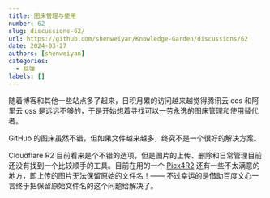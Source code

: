 ```yaml
---
title: 图床管理与使用
number: 62
slug: discussions-62/
url: https://github.com/shenweiyan/Knowledge-Garden/discussions/62
date: 2024-03-27
authors: [shenweiyan]
categories: 
  - 乱弹
labels: []
---
```


随着博客和其他一些站点多了起来，日积月累的访问越来越觉得腾讯云 cos 和阿里云 oss 是远远不够的，于是开始想着寻找可以一劳永逸的图床管理和使用替代者。

<!-- more -->

GitHub 的图床虽然不错，但如果文件越来越多，终究不是一个很好的解决方案。

Cloudflare R2 目前看来是个不错的选项，但是图片的上传、删除和日常管理目前还没有找到一个比较顺手的工具。目前在用的一个 [Picx4R2](https://github.com/shenweiyan/Picx4R2/) 还有一些不太满意的地方，即上传的图片无法保留原始的文件名！—— 不过幸运的是借助百度文心一言终于把保留原始文件名的这个问题给解决了。

<script src="https://giscus.app/client.js"
	data-repo="shenweiyan/Knowledge-Garden"
	data-repo-id="R_kgDOKgxWlg"
	data-mapping="number"
	data-term="62"
	data-reactions-enabled="1"
	data-emit-metadata="0"
	data-input-position="bottom"
	data-theme="light"
	data-lang="zh-CN"
	crossorigin="anonymous"
	async>
</script>
